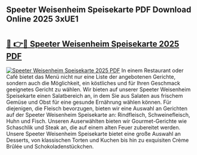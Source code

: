 ## Speeter Weisenheim Speisekarte PDF Download Online 2025 3xUE1

# <h2><a href="http://gcc7t67.nevu.top/?p=Speeter+Weisenheim+Speisekarte">🔗 👉🔴 Speeter Weisenheim Speisekarte 2025 PDF</a></h2>

[![Speeter Weisenheim Speisekarte 2025 PDF](https://i.imgur.com/dBaPXMq.png)](http://gcc7t67.nevu.top/?p=Speeter+Weisenheim+Speisekarte)
In einem Restaurant oder Café bietet das Menü nicht nur eine Liste der angebotenen Gerichte, sondern auch die Möglichkeit, ein köstliches und für Ihren Geschmack geeignetes Gericht zu wählen. Wir bieten auf unserer Speeter Weisenheim Speisekarte einen Salatbereich an, in dem Sie aus Salaten aus frischem Gemüse und Obst für eine gesunde Ernährung wählen können. Für diejenigen, die Fleisch bevorzugen, bieten wir eine Auswahl an Gerichten auf der Speeter Weisenheim Speisekarte an: Rindfleisch, Schweinefleisch, Huhn und Fisch. Unseren Auserwählten bieten wir Gourmet-Gerichte wie Schaschlik und Steak an, die auf einem alten Feuer zubereitet werden. Unsere Speeter Weisenheim Speisekarte bietet eine große Auswahl an Desserts, von klassischen Torten und Kuchen bis hin zu exquisiten Crème Brûlée und Schokoladenstückchen.
